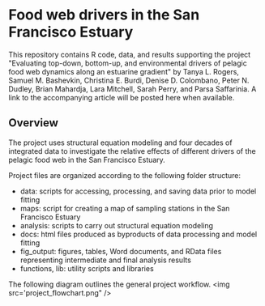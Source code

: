 # Food web drivers in the San Francisco Estuary

This repository contains R code, data, and results supporting the project "Evaluating 
top-down, bottom-up, and environmental drivers of pelagic food web dynamics along an 
estuarine gradient" by Tanya L. Rogers, Samuel M. Bashevkin, Christina E. Burdi, 
Denise D. Colombano, Peter N. Dudley, Brian Mahardja, Lara Mitchell, Sarah Perry, and 
Parsa Saffarinia. A link to the accompanying article will be posted here when available.

## Overview

The project uses structural equation modeling and four decades of integrated data 
to investigate the relative effects of different drivers of the pelagic food web in the 
San Francisco Estuary. 

Project files are organized according to the following folder structure:
* data: scripts for accessing, processing, and saving data prior to model fitting
*	maps: script for creating a map of sampling stations in the San Francisco Estuary
*	analysis: scripts to carry out structural equation modeling
*	docs: html files produced as byproducts of data processing and model fitting
*	fig_output: figures, tables, Word documents, and RData files representing 
intermediate and final analysis results
*	functions, lib: utility scripts and libraries

The following diagram outlines the general project workflow. 
<img src='project_flowchart.png" />

